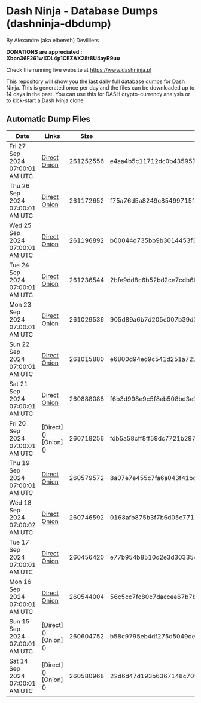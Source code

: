 # Dash Ninja - Database Dumps (dashninja-dbdump)
By Alexandre (aka elbereth) Devilliers

**DONATIONS are appreciated : Xbon36F261wXDL4p1CEZAX28t8U4ayR9uu**

Check the running live website at https://www.dashninja.pl

This repository will show you the last daily full database dumps for Dash Ninja. This is generated once per day and the files can be downloaded up to 14 days in the past.
You can use this for DASH crypto-currency analysis or to kick-start a Dash Ninja clone.


## Automatic Dump Files
| Date | Links | Size | SHA256 |
|--|--|--|--|
| Fri 27 Sep 2024 07:00:01 AM UTC | [Direct](https://oshi.at/StpS) [Onion](http://5ety7tpkim5me6eszuwcje7bmy25pbtrjtue7zkqqgziljwqy3rrikqd.onion/StpS) | 261252556 | e4aa4b5c11712dc0b43595738ce0d0b78e6693c40bae917a443c62d154c8c5b1 | 
| Thu 26 Sep 2024 07:00:01 AM UTC | [Direct](https://oshi.at/RMmE) [Onion](http://5ety7tpkim5me6eszuwcje7bmy25pbtrjtue7zkqqgziljwqy3rrikqd.onion/RMmE) | 261172652 | f75a76d5a8249c85499715f81fd8332de3c4b8bdb2cce72dc81c7691e61865eb | 
| Wed 25 Sep 2024 07:00:01 AM UTC | [Direct](https://oshi.at/yHMD) [Onion](http://5ety7tpkim5me6eszuwcje7bmy25pbtrjtue7zkqqgziljwqy3rrikqd.onion/yHMD) | 261196892 | b00044d735bb9b3014453f3e3aebeea6c3898c86cd17eecc8c3a7db32bc268dc | 
| Tue 24 Sep 2024 07:00:01 AM UTC | [Direct](https://oshi.at/iiYT) [Onion](http://5ety7tpkim5me6eszuwcje7bmy25pbtrjtue7zkqqgziljwqy3rrikqd.onion/iiYT) | 261236544 | 2bfe9dd8c6b52bd2ce7cdb6feea747f1e6c79f40efdc834dd52f07e9a53e060b | 
| Mon 23 Sep 2024 07:00:01 AM UTC | [Direct](https://oshi.at/UVMK) [Onion](http://5ety7tpkim5me6eszuwcje7bmy25pbtrjtue7zkqqgziljwqy3rrikqd.onion/UVMK) | 261029536 | 905d89a6b7d205e007b39d364f75e0130567d30f1195d7636db1a37b3055a8bf | 
| Sun 22 Sep 2024 07:00:01 AM UTC | [Direct](https://oshi.at/MMbx) [Onion](http://5ety7tpkim5me6eszuwcje7bmy25pbtrjtue7zkqqgziljwqy3rrikqd.onion/MMbx) | 261015880 | e6800d94ed9c541d251a722baae2c1c0344e236c562bda6af980ca68dddd2e0b | 
| Sat 21 Sep 2024 07:00:01 AM UTC | [Direct](https://oshi.at/iePi) [Onion](http://5ety7tpkim5me6eszuwcje7bmy25pbtrjtue7zkqqgziljwqy3rrikqd.onion/iePi) | 260888088 | f6b3d998e9c5f8eb508bd3e91f22ed408911a32f5b00e981732fc7e93297ff5b | 
| Fri 20 Sep 2024 07:00:01 AM UTC | [Direct](</body></html>) [Onion](</body></html>) | 260718256 | fdb5a58cff8ff59dc7721b2979f9878c0c2a1f4368eda79413d4fd1585983b82 | 
| Thu 19 Sep 2024 07:00:01 AM UTC | [Direct](https://oshi.at/TyqL) [Onion](http://5ety7tpkim5me6eszuwcje7bmy25pbtrjtue7zkqqgziljwqy3rrikqd.onion/TyqL) | 260579572 | 8a07e7e455c7fa6a043f41bc2fbcbd28babba6aa3ec6d26a67698eff29b13da2 | 
| Wed 18 Sep 2024 07:00:02 AM UTC | [Direct](https://oshi.at/MBAV) [Onion](http://5ety7tpkim5me6eszuwcje7bmy25pbtrjtue7zkqqgziljwqy3rrikqd.onion/MBAV) | 260746592 | 0168afb875b3f7b6d05c771164eacd05eaa029437a3bae67f26fdc5f4d1512e5 | 
| Tue 17 Sep 2024 07:00:01 AM UTC | [Direct](https://oshi.at/Lihi) [Onion](http://5ety7tpkim5me6eszuwcje7bmy25pbtrjtue7zkqqgziljwqy3rrikqd.onion/Lihi) | 260456420 | e77b954b8510d2e3d30335cffe6301a5194bc9ec2d91589cebd4ba561667bf10 | 
| Mon 16 Sep 2024 07:00:01 AM UTC | [Direct](https://oshi.at/LxqB) [Onion](http://5ety7tpkim5me6eszuwcje7bmy25pbtrjtue7zkqqgziljwqy3rrikqd.onion/LxqB) | 260544004 | 56c5cc7fc80c7daccee67b7b95b5a3c528417bd1d69a05e4c5e18f14271e0602 | 
| Sun 15 Sep 2024 07:00:01 AM UTC | [Direct](</body></html>) [Onion](</body></html>) | 260604752 | b58c9795eb4df275d5049deaaa606f5a14b72b647fc85069ffebce48fb68b20a | 
| Sat 14 Sep 2024 07:00:01 AM UTC | [Direct](</body></html>) [Onion](</body></html>) | 260580968 | 22d6d47d193b6367148c709f0523efbc6237de3b27f22dca8b28cbd28034101a | 
